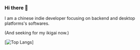 ### Hi there 👋

I am a chinese indie developer focusing on backend and desktop platforms's softwares.

(And seeking for my ikigai now.)

[![Top Langs](https://github-readme-stats.vercel.app/api/top-langs/?username=Itsusinn&hide=javascript,html,ruby&layout=compact&theme=radical)]
